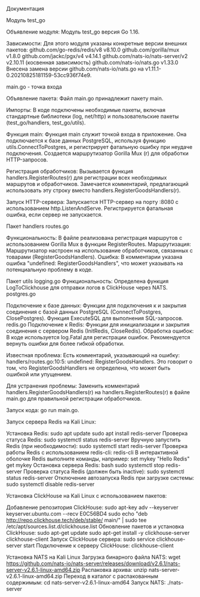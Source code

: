 Документация

Модуль test_go

Объявление модуля:
Модуль test_go версия Go 1.16.

Зависимости:
Для этого модуля указаны конкретные версии внешних пакетов:
github.com/go-redis/redis/v8 v8.10.0
github.com/gorilla/mux v1.8.0
github.com/jackc/pgx/v4 v4.14.1
github.com/nats-io/nats-server/v2 v2.10.11 (косвенная зависимость)
github.com/nats-io/nats.go v1.33.0
Внесена замена версии github.com/nats-io/nats.go на v1.11.1-0.20210825181159-53cc936f74e9.

main.go - точка входа

Объявление пакета:
Файл main.go принадлежит пакету main.

Импорты:
В коде подключены необходимые пакеты, включая стандартные библиотеки (log, net/http) и пользовательские пакеты (test_go/handlers, test_go/utils).

Функция main:
Функция main служит точкой входа в приложение.
Она подключается к базе данных PostgreSQL, используя функцию utils.ConnectToPostgres, и регистрирует фатальную ошибку при неудаче подключения.
Создается маршрутизатор Gorilla Mux (r) для обработки HTTP-запросов.

Регистрация обработчиков:
Вызывается функция handlers.RegisterRoutes(r) для регистрации всех необходимых маршрутов и обработчиков.
Замечается комментарий, предлагающий использовать эту строку вместо handlers.RegisterGoodsHandlers(r).

Запуск HTTP-сервера:
Запускается HTTP-сервер на порту :8080 с использованием http.ListenAndServe.
Регистрируется фатальная ошибка, если сервер не запускается.

Пакет handlers
routes.go

Функциональность:
В файле реализована регистрация маршрутов с использованием Gorilla Mux в функции RegisterRoutes.
Маршрутизация:
Маршрутизатор настроен на использование обработчиков, связанных с товарами (RegisterGoodsHandlers).
Ошибка:
В комментарии указана ошибка "undefined: RegisterGoodsHandlers", что может указывать на потенциальную проблему в коде.

Пакет utils
logging.go
Функциональность:
Определена функция LogToClickhouse для отправки логов в ClickHouse через NATS.
postgres.go

Подключение к базе данных:
Функции для подключения к и закрытия соединения с базой данных PostgreSQL (ConnectToPostgres, ClosePostgres).
Функция ExecuteSQL для выполнения SQL-запросов.
redis.go
Подключение к Redis:
Функции для инициализации и закрытия соединения с сервером Redis (InitRedis, CloseRedis).
Обработка ошибок:
В коде используется log.Fatal для регистрации ошибок. Рекомендуется вернуть ошибки для более гибкой обработки.

Известная проблема:
Есть комментарий, указывающий на ошибку: handlers/routes.go:10:5: undefined: RegisterGoodsHandlers. Это говорит о том, что RegisterGoodsHandlers не определена, что может быть ошибкой или упущением.

Для устранения проблемы:
Заменить комментарий handlers.RegisterGoodsHandlers(r) на handlers.RegisterRoutes(r) в файле main.go для правильной регистрации обработчиков.

Запуск кода:
go run main.go. 


Запуск сервера Redis на Kali Linux:

Установка Redis:
sudo apt update sudo apt install redis-server 
Проверка статуса Redis:
sudo systemctl status redis-server 
Вручную запустить Redis (при необходимости):
sudo systemctl start redis-server 
Проверка работы Redis с использованием redis-cli:
redis-cli 
В интерактивной оболочке Redis выполните команды, например:
set mykey "Hello Redis" get mykey 
Остановка сервера Redis:
bash
sudo systemctl stop redis-server 
Проверка статуса Redis (должен быть inactive):
sudo systemctl status redis-server 
Отключение автозапуска Redis при загрузке системы:
sudo systemctl disable redis-server

Установка ClickHouse на Kali Linux с использованием пакетов:

Добавление репозитория ClickHouse:
sudo apt-key adv --keyserver keyserver.ubuntu.com --recv E0C56BD4 sudo echo "deb http://repo.clickhouse.tech/deb/stable/ main/" | sudo tee /etc/apt/sources.list.d/clickhouse.list 
Обновление пакетов и установка ClickHouse:
sudo apt-get update sudo apt-get install -y clickhouse-server clickhouse-client 
Запуск ClickHouse сервера:
sudo service clickhouse-server start 
Подключение к серверу ClickHouse:
clickhouse-client

Установка NATS на Kali Linux
Загрузка бинарного файла NATS:
wget https://github.com/nats-io/nats-server/releases/download/v2.6.1/nats-server-v2.6.1-linux-amd64.zip 
Распаковка архива:
unzip nats-server-v2.6.1-linux-amd64.zip 
Переход в каталог с распакованным содержимым:
cd nats-server-v2.6.1-linux-amd64 
Запуск NATS:
./nats-server

